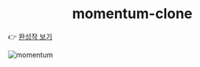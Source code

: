 <h1 align="center">momentum-clone</h1>

👉 [완성작 보기](https://hyunjung-choi.github.io/momentum-clone/)

![momentum](https://user-images.githubusercontent.com/69616347/109762895-a7c85600-7c34-11eb-9471-8dd20b512ca8.gif)
